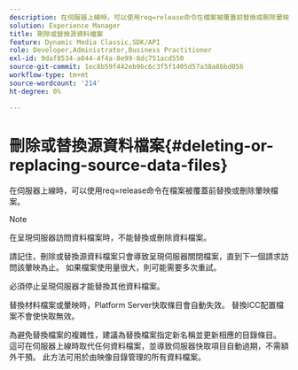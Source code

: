 ```yaml
---
description: 在伺服器上線時，可以使用req=release命令在檔案被覆蓋前替換或刪除暈映檔案。
solution: Experience Manager
title: 刪除或替換源資料檔案
feature: Dynamic Media Classic,SDK/API
role: Developer,Administrator,Business Practitioner
exl-id: 9daf8534-a844-4f4a-8e99-8dc751acd550
source-git-commit: 1ec8b59f442eb96c6c3f5f1405d57a38a86bd056
workflow-type: tm+mt
source-wordcount: '214'
ht-degree: 0%

---
```


# 刪除或替換源資料檔案{#deleting-or-replacing-source-data-files}

在伺服器上線時，可以使用req=release命令在檔案被覆蓋前替換或刪除暈映檔案。

>[!NOTE]
>
>在呈現伺服器訪問資料檔案時，不能替換或刪除資料檔案。

請記住，刪除或替換源資料檔案只會導致呈現伺服器關閉檔案，直到下一個請求訪問該暈映為止。 如果檔案使用量很大，則可能需要多次重試。

必須停止呈現伺服器才能替換其他資料檔案。

替換材料檔案或暈映時，Platform Server快取條目會自動失效。 替換ICC配置檔案不會使快取無效。

為避免替換檔案的複雜性，建議為替換檔案指定新名稱並更新相應的目錄條目。 這可在伺服器上線時取代任何資料檔案，並導致伺服器快取項目自動過期，不需額外干預。 此方法可用於由映像目錄管理的所有資料檔案。
